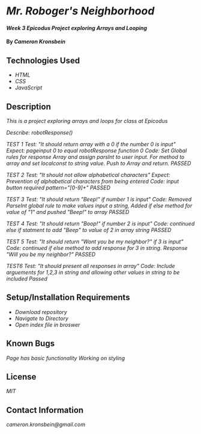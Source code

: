 # _Mr. Roboger's Neighborhood_

#### _Week 3 Epicodus Project exploring Arrays and Looping_

#### By _**Cameron Kronsbein**_

## Technologies Used

* _HTML_
* _CSS_
* _JavaScript_


## Description

_This is a project exploring arrays and loops for class at Epicodus_

_Describe: robotResponse()_

_TEST 1_
_Test: "It should return array with a 0 if the number 0 is input"_
_Expect: pageinput 0 to equal robotResponse function 0_
_Code: Set Global rules for response Array and assign_ _parsInt to user input. For method to array and set_ _localconst to string value. Push to Array and return._
_PASSED_

_TEST 2_
_Test: "It should not allow alphabetical characters"_
_Expect: Prevention of alphabetical characters from being entered_
_Code: input button required pattern="[0-9]+"_
_PASSED_

_TEST 3_
_Test: "It should return "Beep!" if number 1 is input"_
_Code: Removed ParseInt global rule to make values input a string, Added if else method for value of "1" and pushed "Beep!" to array_
_PASSED_

_TEST 4_
_Test: "It should return "Boop!" if number 2 is input"_
_Code: continued else if statment to add "Beep" to value of 2 in array string_
_PASSED_

_TEST 5_
_Test: "It should return "Wont you be my neighbor?" if 3 is input"_
_Code: continued if else method to add response for 3 in string. Response "Will you be my neighbor?"_
_PASSED_

_TEST6_
_Test: "It should present all responses in array"_
_Code: Include arguements for 1,2,3 in string and allowing other values in string to be included_
_Passed_

## Setup/Installation Requirements

* _Download repository_
* _Navigate to Directory_
* _Open index file in broswer_


## Known Bugs
_Page has basic functionality_
_Working on styling_

## License

_MIT_

## Contact Information

_cameron.kronsbein@gmail.com_
